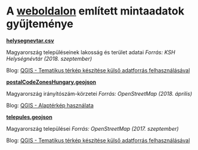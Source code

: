 # A [weboldalon](https://adatterkep.com) említett mintaadatok gyűjteménye

**[helysegnevtar.csv](helysegnevtar.csv)**

Magyarország településeinek lakosság és terület adatai _Forrás: KSH Helységnévtár (2018. szeptember)_

Blog: [QGIS - Tematikus térkép készítése külső adatforrás felhasználásával](https://adatterkep.com/qgis-tematikus-terkep-keszitese-kulso-adatforras-felhasznalasaval)

**[postalCodeZonesHungary.geojson](postalCodeZonesHungary.geojson)**

Magyarország irányítószám-körzetei _Forrás: OpenStreetMap (2018. április)_

Blog: [QGIS - Alaptérkép használata](https://adatterkep.com/qgis-alapterkep-hasznalata)

**[telepules.geojson](telepules.geojson)**

Magyarország települései _Forrás: OpenStreetMap (2017. szeptember)_

Blog: [QGIS - Tematikus térkép készítése külső adatforrás felhasználásával](https://adatterkep.com/qgis-tematikus-terkep-keszitese-kulso-adatforras-felhasznalasaval)
